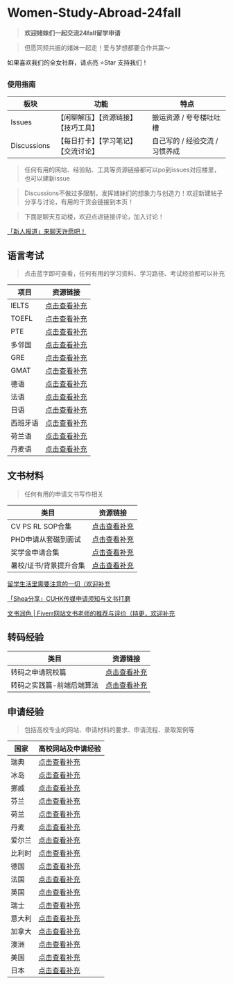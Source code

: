 # Women-Study-Abroad-24fall



> **欢迎媎妹们一起交流24fall留学申请**

> 但愿同频共振的媎妹一起走！爱与梦想都要合作共赢～

如果喜欢我们的全女社群，请点亮 ⭐Star 支持我们！


### 使用指南


| 板块 | 功能 | 特点 |
| --- | --- | --- |
| Issues | 【闲聊解压】【资源链接】【技巧工具】| 搬运资源 / 夸夸楼吐吐槽 |
| Discussions | 【每日打卡】【学习笔记】【交流讨论】 | 自己写的 / 经验交流 / 习惯养成 |


> 任何有用的网站、经验贴、工具等资源链接都可以po到issues对应楼里，也可以建新issue

> Discussions不做过多限制，发挥媎妹们的想象力与创造力！欢迎新建帖子分享与讨论，有用的干货会链接到本页！

> 下面是聊天互动楼，欢迎点进链接评论，加入讨论！

[「新人报道」来聊天许愿吧！](https://github.com/Celiashea/Women-Study-Abroad-24fall/issues/2) 




## 语言考试

> 点击蓝字即可查看，任何有用的学习资料、学习路径、考试经验都可以补充

| 项目 | 资源链接 |
| --- | --- |
| IELTS |[点击查看补充](https://github.com/Women-Study-Abroad-EU/WomenStudyAbroad/issues/36)|
| TOEFL |[点击查看补充](https://github.com/Women-Study-Abroad-EU/WomenStudyAbroad/issues/66)|
|  PTE  |[点击查看补充](https://github.com/Women-Study-Abroad-EU/WomenStudyAbroad/issues/40)|
| 多邻国 |[点击查看补充](https://github.com/Women-Study-Abroad-EU/WomenStudyAbroad/issues/97)|
|  GRE  |[点击查看补充](https://github.com/Women-Study-Abroad-EU/WomenStudyAbroad/issues/67)|
|  GMAT  |[点击查看补充](https://github.com/Women-Study-Abroad-EU/WomenStudyAbroad/issues/92)|
|  德语  |[点击查看补充](https://github.com/Women-Study-Abroad-EU/WomenStudyAbroad/issues/22)|
|  法语  |[点击查看补充](https://github.com/Women-Study-Abroad-EU/WomenStudyAbroad/issues/29)|
|  日语  |[点击查看补充](https://github.com/Women-Study-Abroad-EU/WomenStudyAbroad/issues/38)|
|西班牙语|[点击查看补充](https://github.com/Women-Study-Abroad-EU/WomenStudyAbroad/issues/23)|
| 荷兰语 |[点击查看补充](https://github.com/Women-Study-Abroad-EU/WomenStudyAbroad/issues/110)|
| 丹麦语 |[点击查看补充](https://github.com/Women-Study-Abroad-EU/WomenStudyAbroad/issues/95)|




## 文书材料

> 任何有用的申请文书写作相关

| 类目 | 资源链接 |
| --- | --- |
| CV PS RL SOP合集 |[点击查看补充](https://github.com/Women-Study-Abroad-EU/WomenStudyAbroad/issues/109)|
| PHD申请从套磁到面试 |[点击查看补充](https://github.com/Women-Study-Abroad-EU/WomenStudyAbroad/issues/91)|
| 奖学金申请合集 |[点击查看补充](https://github.com/Women-Study-Abroad-EU/WomenStudyAbroad/issues/9)|
| 暑校/证书/背景提升合集 |[点击查看补充](https://github.com/Women-Study-Abroad-EU/WomenStudyAbroad/issues/64)|

[留学生活里需要注意的一切（欢迎补充](https://github.com/Women-Study-Abroad-EU/WomenStudyAbroad/issues/98)

[「Shea分享」CUHK传媒申请须知与文书打磨](https://github.com/orgs/Women-Study-Abroad-EU/discussions/65)

[文书润色 | Fiverr网站文书老师的推荐与评价（持更，欢迎补充](https://github.com/orgs/Women-Study-Abroad-EU/discussions/114)

## 转码经验

| 类目 | 资源链接 |
| --- | --- |
| 转码之申请院校篇 |[点击查看补充](https://github.com/Women-Study-Abroad-EU/WomenStudyAbroad/issues/12)|
| 转码之实践篇-前端后端算法 |[点击查看补充](https://github.com/Women-Study-Abroad-EU/WomenStudyAbroad/issues/49)|



## 申请经验

> 包括高校专业的网站、申请材料的要求、申请流程、录取案例等


| 国家 | 高校网站及申请经验 |
| --- | --- |
| 瑞典 |[点击查看补充](https://github.com/Women-Study-Abroad-EU/WomenStudyAbroad/issues/13)|
| 冰岛 |[点击查看补充](https://github.com/Women-Study-Abroad-EU/WomenStudyAbroad/issues/124)|
| 挪威 |[点击查看补充](https://github.com/Women-Study-Abroad-EU/WomenStudyAbroad/issues/68)|
| 芬兰 |[点击查看补充](https://github.com/Women-Study-Abroad-EU/WomenStudyAbroad/issues/60)|
| 荷兰 |[点击查看补充](https://github.com/Women-Study-Abroad-EU/WomenStudyAbroad/issues/69)|
| 丹麦 |[点击查看补充](https://github.com/Women-Study-Abroad-EU/WomenStudyAbroad/issues/70)|
| 爱尔兰 |[点击查看补充](https://github.com/Women-Study-Abroad-EU/WomenStudyAbroad/issues/20)|
| 比利时 |[点击查看补充](https://github.com/Women-Study-Abroad-EU/WomenStudyAbroad/issues/71)|
| 德国 |[点击查看补充](https://github.com/Women-Study-Abroad-EU/WomenStudyAbroad/issues/19)|
| 法国 |[点击查看补充](https://github.com/Women-Study-Abroad-EU/WomenStudyAbroad/issues/21)|
| 英国 |[点击查看补充](https://github.com/Women-Study-Abroad-EU/WomenStudyAbroad/issues/87)|
| 瑞士 |[点击查看补充](https://github.com/Women-Study-Abroad-EU/WomenStudyAbroad/issues/102)|
| 意大利 |[点击查看补充](https://github.com/Women-Study-Abroad-EU/WomenStudyAbroad/issues/101)|
| 加拿大 |[点击查看补充](https://github.com/Women-Study-Abroad-EU/WomenStudyAbroad/issues/24)|
| 澳洲 |[点击查看补充](https://github.com/Women-Study-Abroad-EU/WomenStudyAbroad/issues/47)|
| 美国 |[点击查看补充](https://github.com/Women-Study-Abroad-EU/WomenStudyAbroad/issues/63)|
| 日本 |[点击查看补充](https://github.com/Women-Study-Abroad-EU/WomenStudyAbroad/issues/50)|
